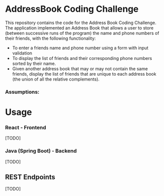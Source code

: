 # AddressBook Coding Challenge

This repository contains the code for the Address Book Coding Challenge. Τhe application implemented an Address Book that allows
a user to store (between successive runs of the program) the name and phone numbers of their friends, with the following functionality:
- To enter a friends name and phone number using a form with input validation
- To display the list of friends and their corresponding phone numbers sorted by their name.
- Given another address book that may or may not contain the same friends, display the list of friends that are unique to each address book (the union of all the relative complements).

### Assumptions:

# Usage

### React - Frontend

[TODO]

### Java (Spring Boot) - Backend

[TODO]

## REST Endpoints

[TODO]
